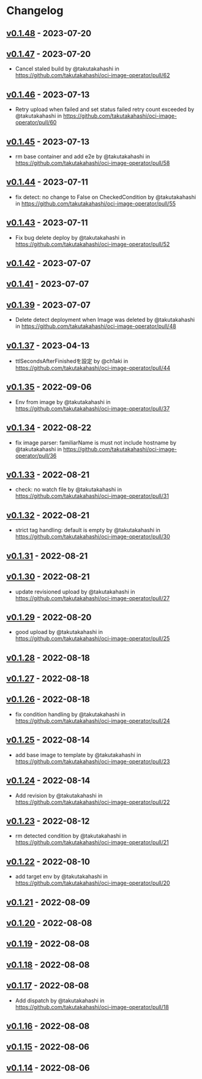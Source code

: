 # Changelog

## [v0.1.48](https://github.com/takutakahashi/oci-image-operator/compare/v0.1.47...v0.1.48) - 2023-07-20

## [v0.1.47](https://github.com/takutakahashi/oci-image-operator/compare/v0.1.46...v0.1.47) - 2023-07-20
- Cancel staled build by @takutakahashi in https://github.com/takutakahashi/oci-image-operator/pull/62

## [v0.1.46](https://github.com/takutakahashi/oci-image-operator/compare/v0.1.45...v0.1.46) - 2023-07-13
- Retry upload when failed and set status failed retry count exceeded by @takutakahashi in https://github.com/takutakahashi/oci-image-operator/pull/60

## [v0.1.45](https://github.com/takutakahashi/oci-image-operator/compare/v0.1.44...v0.1.45) - 2023-07-13
- rm base container and add e2e by @takutakahashi in https://github.com/takutakahashi/oci-image-operator/pull/58

## [v0.1.44](https://github.com/takutakahashi/oci-image-operator/compare/v0.1.43...v0.1.44) - 2023-07-11
- fix detect: no change to False on CheckedCondition by @takutakahashi in https://github.com/takutakahashi/oci-image-operator/pull/55

## [v0.1.43](https://github.com/takutakahashi/oci-image-operator/compare/v0.1.42...v0.1.43) - 2023-07-11
- Fix bug delete deploy by @takutakahashi in https://github.com/takutakahashi/oci-image-operator/pull/52

## [v0.1.42](https://github.com/takutakahashi/oci-image-operator/compare/v0.1.41...v0.1.42) - 2023-07-07

## [v0.1.41](https://github.com/takutakahashi/oci-image-operator/compare/v0.1.40...v0.1.41) - 2023-07-07

## [v0.1.39](https://github.com/takutakahashi/oci-image-operator/compare/v0.1.38...v0.1.39) - 2023-07-07
- Delete detect deployment when Image was deleted by @takutakahashi in https://github.com/takutakahashi/oci-image-operator/pull/48

## [v0.1.37](https://github.com/takutakahashi/oci-image-operator/compare/v0.1.36...v0.1.37) - 2023-04-13
- ttlSecondsAfterFinishedを設定 by @ch1aki in https://github.com/takutakahashi/oci-image-operator/pull/44

## [v0.1.35](https://github.com/takutakahashi/oci-image-operator/compare/v0.1.34...v0.1.35) - 2022-09-06
- Env from image by @takutakahashi in https://github.com/takutakahashi/oci-image-operator/pull/37

## [v0.1.34](https://github.com/takutakahashi/oci-image-operator/compare/v0.1.33...v0.1.34) - 2022-08-22
- fix image parser: familiarName is must not include hostname by @takutakahashi in https://github.com/takutakahashi/oci-image-operator/pull/36

## [v0.1.33](https://github.com/takutakahashi/oci-image-operator/compare/v0.1.32...v0.1.33) - 2022-08-21
- check: no watch file by @takutakahashi in https://github.com/takutakahashi/oci-image-operator/pull/31

## [v0.1.32](https://github.com/takutakahashi/oci-image-operator/compare/v0.1.31...v0.1.32) - 2022-08-21
- strict tag handling: default is empty by @takutakahashi in https://github.com/takutakahashi/oci-image-operator/pull/30

## [v0.1.31](https://github.com/takutakahashi/oci-image-operator/compare/v0.1.30...v0.1.31) - 2022-08-21

## [v0.1.30](https://github.com/takutakahashi/oci-image-operator/compare/v0.1.29...v0.1.30) - 2022-08-21
- update revisioned upload by @takutakahashi in https://github.com/takutakahashi/oci-image-operator/pull/27

## [v0.1.29](https://github.com/takutakahashi/oci-image-operator/compare/v0.1.28...v0.1.29) - 2022-08-20
- good upload by @takutakahashi in https://github.com/takutakahashi/oci-image-operator/pull/25

## [v0.1.28](https://github.com/takutakahashi/oci-image-operator/compare/v0.1.27...v0.1.28) - 2022-08-18

## [v0.1.27](https://github.com/takutakahashi/oci-image-operator/compare/v0.1.26...v0.1.27) - 2022-08-18

## [v0.1.26](https://github.com/takutakahashi/oci-image-operator/compare/v0.1.25...v0.1.26) - 2022-08-18
- fix condition handling by @takutakahashi in https://github.com/takutakahashi/oci-image-operator/pull/24

## [v0.1.25](https://github.com/takutakahashi/oci-image-operator/compare/v0.1.24...v0.1.25) - 2022-08-14
- add base image to template by @takutakahashi in https://github.com/takutakahashi/oci-image-operator/pull/23

## [v0.1.24](https://github.com/takutakahashi/oci-image-operator/compare/v0.1.23...v0.1.24) - 2022-08-14
- Add revision by @takutakahashi in https://github.com/takutakahashi/oci-image-operator/pull/22

## [v0.1.23](https://github.com/takutakahashi/oci-image-operator/compare/v0.1.22...v0.1.23) - 2022-08-12
- rm  detected condition by @takutakahashi in https://github.com/takutakahashi/oci-image-operator/pull/21

## [v0.1.22](https://github.com/takutakahashi/oci-image-operator/compare/v0.1.21...v0.1.22) - 2022-08-10
- add target env by @takutakahashi in https://github.com/takutakahashi/oci-image-operator/pull/20

## [v0.1.21](https://github.com/takutakahashi/oci-image-operator/compare/v0.1.20...v0.1.21) - 2022-08-09

## [v0.1.20](https://github.com/takutakahashi/oci-image-operator/compare/v0.1.19...v0.1.20) - 2022-08-08

## [v0.1.19](https://github.com/takutakahashi/oci-image-operator/compare/v0.1.18...v0.1.19) - 2022-08-08

## [v0.1.18](https://github.com/takutakahashi/oci-image-operator/compare/v0.1.17...v0.1.18) - 2022-08-08

## [v0.1.17](https://github.com/takutakahashi/oci-image-operator/compare/v0.1.16...v0.1.17) - 2022-08-08
- Add dispatch by @takutakahashi in https://github.com/takutakahashi/oci-image-operator/pull/18

## [v0.1.16](https://github.com/takutakahashi/oci-image-operator/compare/v0.1.15...v0.1.16) - 2022-08-08

## [v0.1.15](https://github.com/takutakahashi/oci-image-operator/compare/v0.1.14...v0.1.15) - 2022-08-06

## [v0.1.14](https://github.com/takutakahashi/oci-image-operator/compare/v0.1.13...v0.1.14) - 2022-08-06

